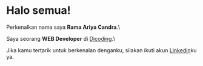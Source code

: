 # Halo semua! 

Perkenalkan nama saya **Rama Ariya Candra**.\

Saya seorang **WEB Developer** di [Dicoding](https://www.dicoding.com/).\

Jika kamu tertarik untuk berkenalan denganku, silakan ikuti akun [Linkedin](https://www.linkedin.com/in/rama-ariya-candra/)ku ya.

